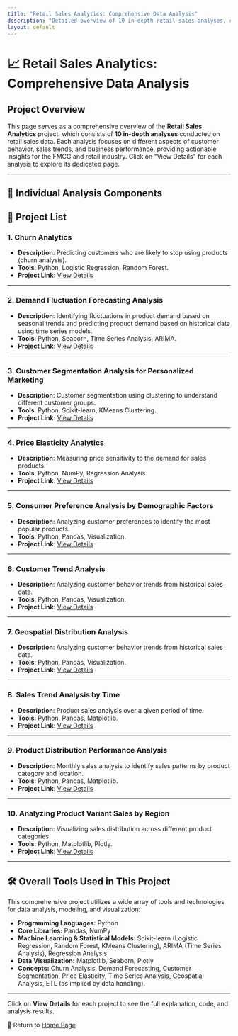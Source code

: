 ```yaml
---
title: "Retail Sales Analytics: Comprehensive Data Analysis"
description: "Detailed overview of 10 in-depth retail sales analyses, covering churn, forecasting, segmentation, and more."
layout: default
---
```


# 📈 Retail Sales Analytics: Comprehensive Data Analysis

## Project Overview

This page serves as a comprehensive overview of the **Retail Sales Analytics** project, which consists of **10 in-depth analyses** conducted on retail sales data. Each analysis focuses on different aspects of customer behavior, sales trends, and business performance, providing actionable insights for the FMCG and retail industry. Click on "View Details" for each analysis to explore its dedicated page.

---

## 🚀 Individual Analysis Components

## 🚀 **Project List**

### 1. **Churn Analytics**
   - **Description**: Predicting customers who are likely to stop using products (churn analysis).
   - **Tools**: Python, Logistic Regression, Random Forest.
   - **Project Link**: [View Details](../churn-analytics.md)

---

### 2. **Demand Fluctuation Forecasting Analysis**
   - **Description**: Identifying fluctuations in product demand based on seasonal trends and predicting product demand based on historical data using time series models.
   - **Tools**: Python, Seaborn, Time Series Analysis, ARIMA.
   - **Project Link**: [View Details](../demand-forecasting.md)

---

### 3. **Customer Segmentation Analysis for Personalized Marketing**
   - **Description**: Customer segmentation using clustering to understand different customer groups.
   - **Tools**: Python, Scikit-learn, KMeans Clustering.
   - **Project Link**: [View Details](../customer-segmentation-analysis.md)

---

### 4. **Price Elasticity Analytics**
   - **Description**: Measuring price sensitivity to the demand for sales products.
   - **Tools**: Python, NumPy, Regression Analysis.
   - **Project Link**: [View Details](../price-elasticity-analytics.md)

---

### 5. **Consumer Preference Analysis by Demographic Factors**
   - **Description**: Analyzing customer preferences to identify the most popular products.
   - **Tools**: Python, Pandas, Visualization.
   - **Project Link**: [View Details](../customer-preference-analysis.md)

---

### 6. **Customer Trend Analysis**
   - **Description**: Analyzing customer behavior trends from historical sales data.
   - **Tools**: Python, Pandas, Visualization.
   - **Project Link**: [View Details](../customer-trend-analysis.md)

---

### 7. **Geospatial Distribution Analysis**
   - **Description**: Analyzing customer behavior trends from historical sales data.
   - **Tools**: Python, Pandas, Visualization.
   - **Project Link**: [View Details](../geospatial-distribution-analysis.md)

---

### 8. **Sales Trend Analysis by Time**
   - **Description**: Product sales analysis over a given period of time.
   - **Tools**: Python, Pandas, Matplotlib.
   - **Project Link**: [View Details](../sales-trend-analysis.md)

---

### 9. **Product Distribution Performance Analysis**
   - **Description**: Monthly sales analysis to identify sales patterns by product category and location.
   - **Tools**: Python, Pandas, Matplotlib.
   - **Project Link**: [View Details](../product-distribution-analysis.md)

---

### 10. **Analyzing Product Variant Sales by Region**
   - **Description**: Visualizing sales distribution across different product categories.
   - **Tools**: Python, Matplotlib, Plotly.
   - **Project Link**: [View Details](../sales-distribution-analysis.md)

---

## 🛠 Overall Tools Used in This Project

This comprehensive project utilizes a wide array of tools and technologies for data analysis, modeling, and visualization:

* **Programming Languages:** Python
* **Core Libraries:** Pandas, NumPy
* **Machine Learning & Statistical Models:** Scikit-learn (Logistic Regression, Random Forest, KMeans Clustering), ARIMA (Time Series Analysis), Regression Analysis
* **Data Visualization:** Matplotlib, Seaborn, Plotly
* **Concepts:** Churn Analysis, Demand Forecasting, Customer Segmentation, Price Elasticity, Time Series Analysis, Geospatial Analysis, ETL (as implied by data handling).

---

Click on **View Details** for each project to see the full explanation, code, and analysis results.

🔗 Return to [Home Page](../index.html)
